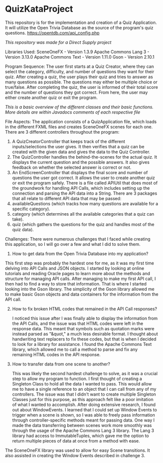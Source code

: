 # QuizKataProject
This repository is for the implementation and creation of a Quiz Application. It will utilize the Open Trivia Database as the source of the program's quiz questions.
https://opentdb.com/api_config.php

*This repository was made for a Direct Supply project*

Libraries Used:
SceneOneFX - Version 1.3.9
Apache Commons Lang 3 - Version 3.13.0
Apache Commons Text - Version 1.11.0
Gson - Version 2.10.1

Program Sequence:
The user first starts at a Quiz Creator, where they can select the category, difficulty, and number of questions they want for their quiz.
After creating a quiz, the user plays their quiz and tries to answer as many questions as possible. The questions may either be multiple choice or true/false.
After completing the quiz, the user is informed of their total score and the number of questions they got correct. 
From here, the user may either create another quiz or exit the program.

*This is a basic overview of the different classes and their basic functions. More details are within Javadocs comments of each respective file*

File Aspects:
The application consists of a QuizApplication file, which loads in the different FXML files and creates SceneOneFX scenes for each one. 
There are 3 different controllers throughout the program:
1. A QuizCreatorController that keeps track of the different inputs/selections the user gives. It then verifies that a quiz can be created with the given data and gives the data to the Quiz Controller.
2. The QuizController handles the behind-the-scenes for the actual quiz. It displays the current question and the possible answers. It also gives feedback on whether the selected answer is correct or not.
3. An EndScreenController that displays the final score and number of questions the user got correct. It allows the user to create another quiz or exit the program safely.
There is a file called APIUtil that does most of the groundwork for handling API Calls, which includes setting up the connection and parsing the API data into a String.
There are 3 packages that all relate to different API data that may be passed:
1. availableQuestions (which tracks how many questions are available for a specific category).
2. category (which determines all the available categories that a quiz can take).
3. quiz (which gathers the questions for the quiz and handles most of the quiz data).

Challenges:
There were numerous challenges that I faced while creating this application, so I will go over a few and what I did to solve them.

1. How to get data from the Open Trivia Database into my application?

  This first step was probably the hardest one for me, as it was my first time delving into API Calls and JSON objects.
  I started by looking at online tutorials and reading Oracle pages to learn more about the methods and structure for managing API calls.
  After managing to make my first API call, I then had to find a way to store that information. That is where I started looking into the Gson library. 
  The simplicity of the Gson library allowed me to make basic Gson objects and data containers for the information from the API call.

2. How to fix broken HTML codes that remained in the API Call responses?

   I noticed this issue after I was finally able to display the information from the API Calls, and the issue was that HTML codes were left in the response data.
   This meant that symbols such as quotation marks were instead parsed as "&quot," a much less desirable format.
   I thought about handwriting text replacers to fix these codes, but that is when I decided to look for a library for assistance.
   I found the Apache Commons Text library, which allowed me to call a method to parse and fix any remaining HTML codes in the API response.

3. How to transfer data from one scene to another?

   This was likely the second hardest challenge to solve, as it was a crucial step to allow my program to function.
   I first thought of creating a Singleton Class to hold all the data I wanted to pass. This would allow me to have a single reference to an object that I can call from any of my controllers.
   The issue was that I didn't want to create multiple Singleton Classes just for this purpose, as this approach felt like a poor imitation of what I wanted to accomplish.
   After doing extensive research, I found out about WindowEvents.
   I learned that I could set up Window Events to trigger when a scene is shown, so I was able to freely pass information through controller-specific methods meant for passing data.
   One way I made the data transferring between scenes work more smoothly was through the usage of the Apache Commons Lang 3 library.
   The Lang 3 library had access to ImmutableTuples, which gave me the option to return multiple pieces of data at once from a method with ease.

The SceneOneFX library was used to allow for easy Scene transitions. It also assisted in creating the Window Events described in challenge 3. 
